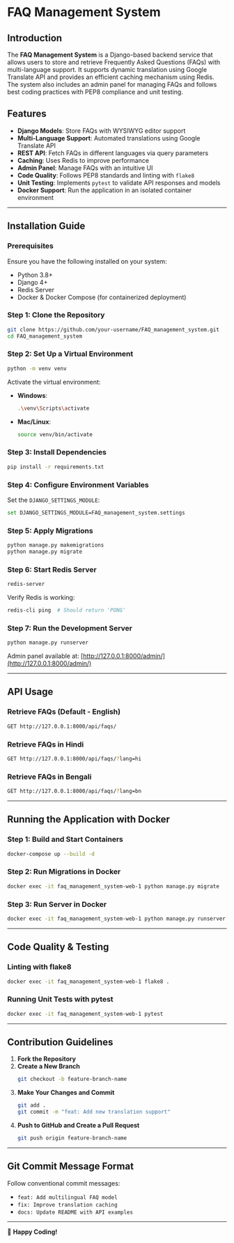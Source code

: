 # FAQ Management System

## Introduction
The **FAQ Management System** is a Django-based backend service that allows users to store and retrieve Frequently Asked Questions (FAQs) with multi-language support. It supports dynamic translation using Google Translate API and provides an efficient caching mechanism using Redis. The system also includes an admin panel for managing FAQs and follows best coding practices with PEP8 compliance and unit testing.

## Features
- **Django Models**: Store FAQs with WYSIWYG editor support
- **Multi-Language Support**: Automated translations using Google Translate API
- **REST API**: Fetch FAQs in different languages via query parameters
- **Caching**: Uses Redis to improve performance
- **Admin Panel**: Manage FAQs with an intuitive UI
- **Code Quality**: Follows PEP8 standards and linting with `flake8`
- **Unit Testing**: Implements `pytest` to validate API responses and models
- **Docker Support**: Run the application in an isolated container environment

---
## Installation Guide

### **Prerequisites**
Ensure you have the following installed on your system:
- Python 3.8+
- Django 4+
- Redis Server
- Docker & Docker Compose (for containerized deployment)

### **Step 1: Clone the Repository**
```sh
git clone https://github.com/your-username/FAQ_management_system.git
cd FAQ_management_system
```

### **Step 2: Set Up a Virtual Environment**
```sh
python -m venv venv
```
Activate the virtual environment:
- **Windows**:
  ```sh
  .\venv\Scripts\activate
  ```
- **Mac/Linux**:
  ```sh
  source venv/bin/activate
  ```

### **Step 3: Install Dependencies**
```sh
pip install -r requirements.txt
```

### **Step 4: Configure Environment Variables**
Set the `DJANGO_SETTINGS_MODULE`:
```sh
set DJANGO_SETTINGS_MODULE=FAQ_management_system.settings
```

### **Step 5: Apply Migrations**
```sh
python manage.py makemigrations
python manage.py migrate
```

### **Step 6: Start Redis Server**
```sh
redis-server
```
Verify Redis is working:
```sh
redis-cli ping  # Should return 'PONG'
```

### **Step 7: Run the Development Server**
```sh
python manage.py runserver
```
Admin panel available at: [http://127.0.0.1:8000/admin/](http://127.0.0.1:8000/admin/)

---
## API Usage

### **Retrieve FAQs (Default - English)**
```sh
GET http://127.0.0.1:8000/api/faqs/
```

### **Retrieve FAQs in Hindi**
```sh
GET http://127.0.0.1:8000/api/faqs/?lang=hi
```

### **Retrieve FAQs in Bengali**
```sh
GET http://127.0.0.1:8000/api/faqs/?lang=bn
```

---
## Running the Application with Docker

### **Step 1: Build and Start Containers**
```sh
docker-compose up --build -d
```

### **Step 2: Run Migrations in Docker**
```sh
docker exec -it faq_management_system-web-1 python manage.py migrate
```

### **Step 3: Run Server in Docker**
```sh
docker exec -it faq_management_system-web-1 python manage.py runserver 0.0.0.0:8000
```

---
## Code Quality & Testing

### **Linting with flake8**
```sh
docker exec -it faq_management_system-web-1 flake8 .
```

### **Running Unit Tests with pytest**
```sh
docker exec -it faq_management_system-web-1 pytest
```

---
## Contribution Guidelines
1. **Fork the Repository**
2. **Create a New Branch**
   ```sh
   git checkout -b feature-branch-name
   ```
3. **Make Your Changes and Commit**
   ```sh
   git add .
   git commit -m "feat: Add new translation support"
   ```
4. **Push to GitHub and Create a Pull Request**
   ```sh
   git push origin feature-branch-name
   ```

---
## Git Commit Message Format
Follow conventional commit messages:
- `feat: Add multilingual FAQ model`
- `fix: Improve translation caching`
- `docs: Update README with API examples`

---

🚀 **Happy Coding!**

